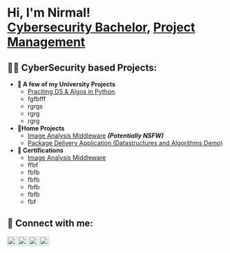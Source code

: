 <h1>Hi, I'm Nirmal! <br/><a href="https://github.com/urmagaeddon"></a><a href="https://www.linkedin.com/in/nirmal-ka/">Cybersecurity Bachelor</a>, <a href="">Project Management</a></h1>

<h2>👨‍💻 CyberSecurity based Projects:</h2>

- <b>🏫 A few of my University Projects</b>
  - [Praciting DS & Algos in Python](https://github.com/joshmadakor1/Algorithms-Practice)
  - fgfbfff
  - rgrgs
  - rgrg
  - rgrg
- <b>🏡Home Projects</b>
  - [Image Analysis Middleware](https://github.com/joshmadakor1/4chan-Image-Analysis-Middleware-C964) <b><i>(Potentially NSFW)</b></i>
  - [Package Delivery Application (Datastructures and Algorithms Demo)](https://github.com/joshmadakor1/Package-Delivery-Pathfinding-Algorithm)
- <b>📃 Certifications</b>
  - [Image Analysis Middleware](https://github.com/joshmadakor1/4chan-Image-Analysis-Middleware-C964)
  - ffbf
  - fbfb
  - fbfb
  - fbfb
  - fbfb
  - fbf


<h2> 🤳 Connect with me:</h2>

[<img align="left" alt="JoshMadakor | YouTube" width="22px" src="https://cdn.jsdelivr.net/npm/simple-icons@v3/icons/youtube.svg" />][youtube]
[<img align="left" alt="JoshMadakor | Twitter" width="22px" src="https://cdn.jsdelivr.net/npm/simple-icons@v3/icons/twitter.svg" />][twitter]
[<img align="left" alt="JoshMadakor | LinkedIn" width="22px" src="https://cdn.jsdelivr.net/npm/simple-icons@v3/icons/linkedin.svg" />][linkedin]
[<img align="left" alt="JoshMadakor | Instagram" width="22px" src="https://cdn.jsdelivr.net/npm/simple-icons@v3/icons/instagram.svg" />][instagram]

[twitter]: https://twitter.com/joshmadakor
[youtube]: https://www.youtube.com/c/joshmadakor
[instagram]: https://www.instagram.com/joshmadakor/
[linkedin]: https://linkedin.com/in/joshmadakor

<!--
**joshmadakor1/joshmadakor1** is a ✨ _special_ ✨ repository because its `README.md` (this file) appears on your GitHub profile.

Here are some ideas to get you started:

- 🔭 I’m currently working on ...
- 🌱 I’m currently learning ...
- 👯 I’m looking to collaborate on ...
- 🤔 I’m looking for help with ...
- 💬 Ask me about ...
- 📫 How to reach me: ...
- 😄 Pronouns: ...
- ⚡ Fun fact: ...
-->
